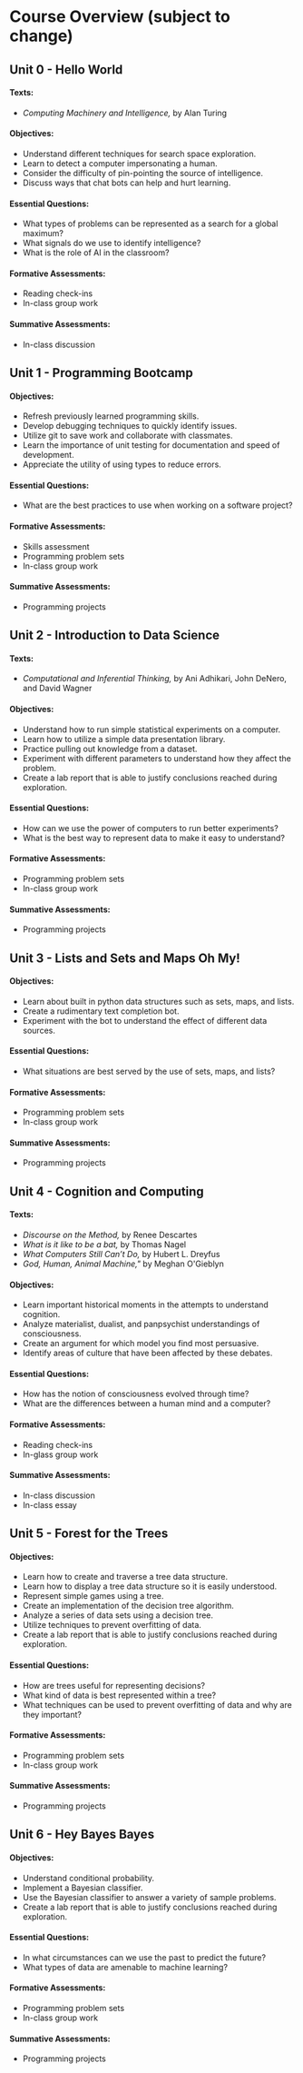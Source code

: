 # Course Overview (subject to change)

## Unit 0 - Hello World

#### Texts:

- *Computing Machinery and Intelligence,* by Alan Turing

#### Objectives:

- Understand different techniques for search space exploration.
- Learn to detect a computer impersonating a human.
- Consider the difficulty of pin-pointing the source of intelligence.
- Discuss ways that chat bots can help and hurt learning.

#### Essential Questions:

- What types of problems can be represented as a search for a global maximum?
- What signals do we use to identify intelligence?
- What is the role of AI in the classroom?

#### Formative Assessments:

- Reading check-ins
- In-class group work

#### Summative Assessments:

- In-class discussion

## Unit 1 - Programming Bootcamp

#### Objectives:

- Refresh previously learned programming skills.
- Develop debugging techniques to quickly identify issues.
- Utilize git to save work and collaborate with classmates.
- Learn the importance of unit testing for documentation and speed of development.
- Appreciate the utility of using types to reduce errors.

#### Essential Questions:

- What are the best practices to use when working on a software project?

#### Formative Assessments:

- Skills assessment
- Programming problem sets
- In-class group work

#### Summative Assessments:

- Programming projects

## Unit 2 - Introduction to Data Science

#### Texts:

- *Computational and Inferential Thinking,* by Ani Adhikari, John DeNero, and David Wagner

#### Objectives:

- Understand how to run simple statistical experiments on a computer.
- Learn how to utilize a simple data presentation library.
- Practice pulling out knowledge from a dataset.
- Experiment with different parameters to understand how they affect the problem.
- Create a lab report that is able to justify conclusions reached during exploration.

#### Essential Questions:

- How can we use the power of computers to run better experiments?
- What is the best way to represent data to make it easy to understand?

#### Formative Assessments:

- Programming problem sets
- In-class group work

#### Summative Assessments:

- Programming projects

## Unit 3 - Lists and Sets and Maps Oh My!

#### Objectives:

- Learn about built in python data structures such as sets, maps, and lists.
- Create a rudimentary text completion bot.
- Experiment with the bot to understand the effect of different data sources.

#### Essential Questions:

- What situations are best served by the use of sets, maps, and lists?

#### Formative Assessments:

- Programming problem sets
- In-class group work

#### Summative Assessments:

- Programming projects

## Unit 4 - Cognition and Computing

#### Texts:

- *Discourse on the Method,* by Renee Descartes
- *What is it like to be a bat,* by Thomas Nagel 
- *What Computers Still Can’t Do,* by Hubert L. Dreyfus
- *God, Human, Animal Machine,"* by Meghan  O'Gieblyn

#### Objectives:

- Learn important historical moments in the attempts to understand cognition.
- Analyze materialist, dualist, and panpsychist understandings of consciousness.
- Create an argument for which model you find most persuasive.
- Identify areas of culture that have been affected by these debates.

#### Essential Questions:

- How has the notion of consciousness evolved through time?
- What are the differences between a human mind and a computer?

#### Formative Assessments:

- Reading check-ins
- In-glass group work

#### Summative Assessments:

- In-class discussion
- In-class essay

## Unit 5 - Forest for the Trees

#### Objectives:

- Learn how to create and traverse a tree data structure.
- Learn how to display a tree data structure so it is easily understood.
- Represent simple games using a tree.
- Create an implementation of the decision tree algorithm.
- Analyze a series of data sets using a decision tree.
- Utilize techniques to prevent overfitting of data.
- Create a lab report that is able to justify conclusions reached during exploration.

#### Essential Questions:

- How are trees useful for representing decisions?
- What kind of data is best represented within a tree?
- What techniques can be used to prevent overfitting of data and why are they important?

#### Formative Assessments:

- Programming problem sets
- In-class group work

#### Summative Assessments:

- Programming projects

## Unit 6 - Hey Bayes Bayes

#### Objectives:

- Understand conditional probability.
- Implement a Bayesian classifier.
- Use the Bayesian classifier to answer a variety of sample problems.
- Create a lab report that is able to justify conclusions reached during exploration.

#### Essential Questions:
- In what circumstances can we use the past to predict the future?
- What types of data are amenable to machine learning?

#### Formative Assessments:

- Programming problem sets
- In-class group work

#### Summative Assessments:

- Programming projects

